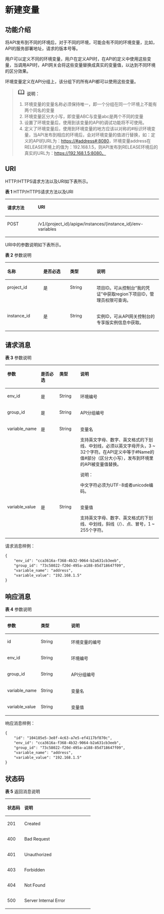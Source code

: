 # 新建变量<a name="apig-phapi-180713058"></a>

## 功能介绍<a name="section39792518"></a>

将API发布到不同的环境后，对于不同的环境，可能会有不同的环境变量，比如，API的服务部署地址，请求的版本号等。

用户可以定义不同的环境变量，用户在定义API时，在API的定义中使用这些变量，当调用API时，API网关会将这些变量替换成真实的变量值，以达到不同环境的区分效果。

环境变量定义在API分组上，该分组下的所有API都可以使用这些变量。

>![](public_sys-resources/icon-note.gif) **说明：**   
>1.  环境变量的变量名称必须保持唯一，即一个分组在同一个环境上不能有两个同名的变量  
>2.  环境变量区分大小写，即变量ABC与变量abc是两个不同的变量  
>3.  设置了环境变量后，使用到该变量的API的调试功能将不可使用。  
>4.  定义了环境变量后，使用到环境变量的地方应该以对称的\#标识环境变量，当API发布到相应的环境后，会对环境变量的值进行替换，如：定义的API的URL为：[https://\#address\#:8080](https://#address#:8080)，环境变量address在RELEASE环境上的值为：192.168.1.5，则API发布到RELEASE环境后的真实的URL为：https://192.168.1.5:8080。  

## URI<a name="section22588350"></a>

HTTP/HTTPS请求方法以及URI如下表所示。

**表 1**  HTTP/HTTPS请求方法以及URI

<a name="table57013820"></a>
<table><thead align="left"><tr id="row30962147"><th class="cellrowborder" valign="top" width="20%" id="mcps1.2.3.1.1"><p id="p24906010"><a name="p24906010"></a><a name="p24906010"></a>请求方法</p>
</th>
<th class="cellrowborder" valign="top" width="80%" id="mcps1.2.3.1.2"><p id="p4120892"><a name="p4120892"></a><a name="p4120892"></a>URI</p>
</th>
</tr>
</thead>
<tbody><tr id="row65356851"><td class="cellrowborder" valign="top" width="20%" headers="mcps1.2.3.1.1 "><p id="p59413607"><a name="p59413607"></a><a name="p59413607"></a>POST</p>
</td>
<td class="cellrowborder" valign="top" width="80%" headers="mcps1.2.3.1.2 "><p id="p47772863"><a name="p47772863"></a><a name="p47772863"></a>/v1/{project_id}/apigw/instances/{instance_id}/env-variables</p>
</td>
</tr>
</tbody>
</table>

URI中的参数说明如下表所示。

**表 2**  参数说明

<a name="table38510415"></a>
<table><thead align="left"><tr id="row62423067"><th class="cellrowborder" valign="top" width="23.46765323467653%" id="mcps1.2.5.1.1"><p id="p23103637"><a name="p23103637"></a><a name="p23103637"></a>名称</p>
</th>
<th class="cellrowborder" valign="top" width="17.348265173482652%" id="mcps1.2.5.1.2"><p id="p59455291"><a name="p59455291"></a><a name="p59455291"></a>是否必选</p>
</th>
<th class="cellrowborder" valign="top" width="17.348265173482652%" id="mcps1.2.5.1.3"><p id="p51149303"><a name="p51149303"></a><a name="p51149303"></a>类型</p>
</th>
<th class="cellrowborder" valign="top" width="41.835816418358164%" id="mcps1.2.5.1.4"><p id="p49452846"><a name="p49452846"></a><a name="p49452846"></a>说明</p>
</th>
</tr>
</thead>
<tbody><tr id="row46257610"><td class="cellrowborder" valign="top" width="23.46765323467653%" headers="mcps1.2.5.1.1 "><p id="p55878963"><a name="p55878963"></a><a name="p55878963"></a>project_id</p>
</td>
<td class="cellrowborder" valign="top" width="17.348265173482652%" headers="mcps1.2.5.1.2 "><p id="p29902160"><a name="p29902160"></a><a name="p29902160"></a>是</p>
</td>
<td class="cellrowborder" valign="top" width="17.348265173482652%" headers="mcps1.2.5.1.3 "><p id="p6155914"><a name="p6155914"></a><a name="p6155914"></a>String</p>
</td>
<td class="cellrowborder" valign="top" width="41.835816418358164%" headers="mcps1.2.5.1.4 "><p id="p28867016"><a name="p28867016"></a><a name="p28867016"></a>项目ID。可从控制台“我的凭证”中获取region下项目ID，管理员权限可查询。</p>
</td>
</tr>
<tr id="row7809161535314"><td class="cellrowborder" valign="top" width="23.46765323467653%" headers="mcps1.2.5.1.1 "><p id="p1780913159538"><a name="p1780913159538"></a><a name="p1780913159538"></a>instance_id</p>
</td>
<td class="cellrowborder" valign="top" width="17.348265173482652%" headers="mcps1.2.5.1.2 "><p id="p9809215115310"><a name="p9809215115310"></a><a name="p9809215115310"></a>是</p>
</td>
<td class="cellrowborder" valign="top" width="17.348265173482652%" headers="mcps1.2.5.1.3 "><p id="p1280914152538"><a name="p1280914152538"></a><a name="p1280914152538"></a>String</p>
</td>
<td class="cellrowborder" valign="top" width="41.835816418358164%" headers="mcps1.2.5.1.4 "><p id="p1880914157537"><a name="p1880914157537"></a><a name="p1880914157537"></a>实例ID，可从API网关控制台的专享版实例信息中获取。</p>
</td>
</tr>
</tbody>
</table>

## 请求消息<a name="section1968564"></a>

**表 3**  参数说明

<a name="table44396708"></a>
<table><thead align="left"><tr id="row44687699"><th class="cellrowborder" valign="top" width="15%" id="mcps1.2.5.1.1"><p id="p62933903"><a name="p62933903"></a><a name="p62933903"></a>参数</p>
</th>
<th class="cellrowborder" valign="top" width="13%" id="mcps1.2.5.1.2"><p id="p64481350"><a name="p64481350"></a><a name="p64481350"></a>是否必选</p>
</th>
<th class="cellrowborder" valign="top" width="14.000000000000002%" id="mcps1.2.5.1.3"><p id="p55606882"><a name="p55606882"></a><a name="p55606882"></a>类型</p>
</th>
<th class="cellrowborder" valign="top" width="57.99999999999999%" id="mcps1.2.5.1.4"><p id="p7863627"><a name="p7863627"></a><a name="p7863627"></a>说明</p>
</th>
</tr>
</thead>
<tbody><tr id="row32974056"><td class="cellrowborder" valign="top" width="15%" headers="mcps1.2.5.1.1 "><p id="p53652898"><a name="p53652898"></a><a name="p53652898"></a>env_id</p>
</td>
<td class="cellrowborder" valign="top" width="13%" headers="mcps1.2.5.1.2 "><p id="p50917472"><a name="p50917472"></a><a name="p50917472"></a>是</p>
</td>
<td class="cellrowborder" valign="top" width="14.000000000000002%" headers="mcps1.2.5.1.3 "><p id="p30674571"><a name="p30674571"></a><a name="p30674571"></a>String</p>
</td>
<td class="cellrowborder" valign="top" width="57.99999999999999%" headers="mcps1.2.5.1.4 "><p id="p1612298"><a name="p1612298"></a><a name="p1612298"></a>环境编号</p>
</td>
</tr>
<tr id="row34514806"><td class="cellrowborder" valign="top" width="15%" headers="mcps1.2.5.1.1 "><p id="p44235863"><a name="p44235863"></a><a name="p44235863"></a>group_id</p>
</td>
<td class="cellrowborder" valign="top" width="13%" headers="mcps1.2.5.1.2 "><p id="p26335145"><a name="p26335145"></a><a name="p26335145"></a>是</p>
</td>
<td class="cellrowborder" valign="top" width="14.000000000000002%" headers="mcps1.2.5.1.3 "><p id="p52771987"><a name="p52771987"></a><a name="p52771987"></a>String</p>
</td>
<td class="cellrowborder" valign="top" width="57.99999999999999%" headers="mcps1.2.5.1.4 "><p id="p46672574"><a name="p46672574"></a><a name="p46672574"></a>API分组编号</p>
</td>
</tr>
<tr id="row112866"><td class="cellrowborder" valign="top" width="15%" headers="mcps1.2.5.1.1 "><p id="p9142181"><a name="p9142181"></a><a name="p9142181"></a>variable_name</p>
</td>
<td class="cellrowborder" valign="top" width="13%" headers="mcps1.2.5.1.2 "><p id="p2319205"><a name="p2319205"></a><a name="p2319205"></a>是</p>
</td>
<td class="cellrowborder" valign="top" width="14.000000000000002%" headers="mcps1.2.5.1.3 "><p id="p53637897"><a name="p53637897"></a><a name="p53637897"></a>String</p>
</td>
<td class="cellrowborder" valign="top" width="57.99999999999999%" headers="mcps1.2.5.1.4 "><p id="p49702394"><a name="p49702394"></a><a name="p49702394"></a>变量名</p>
<p id="p61367576"><a name="p61367576"></a><a name="p61367576"></a>支持英文字母、数字、英文格式的下划线、中划线，必须以英文字母开头，3 ~ 32个字符。在API定义中等于#Name的值#部分（区分大小写），发布到环境里的API被变量值替换。</p>
<div class="note" id="note721519264594"><a name="note721519264594"></a><a name="note721519264594"></a><span class="notetitle"> 说明： </span><div class="notebody"><p id="p0215112605912"><a name="p0215112605912"></a><a name="p0215112605912"></a>中文字符必须为UTF-8或者unicode编码。</p>
</div></div>
</td>
</tr>
<tr id="row12471392"><td class="cellrowborder" valign="top" width="15%" headers="mcps1.2.5.1.1 "><p id="p3549860"><a name="p3549860"></a><a name="p3549860"></a>variable_value</p>
</td>
<td class="cellrowborder" valign="top" width="13%" headers="mcps1.2.5.1.2 "><p id="p19103244"><a name="p19103244"></a><a name="p19103244"></a>是</p>
</td>
<td class="cellrowborder" valign="top" width="14.000000000000002%" headers="mcps1.2.5.1.3 "><p id="p3858945"><a name="p3858945"></a><a name="p3858945"></a>String</p>
</td>
<td class="cellrowborder" valign="top" width="57.99999999999999%" headers="mcps1.2.5.1.4 "><p id="p44139114"><a name="p44139114"></a><a name="p44139114"></a>变量值</p>
<p id="p180919567297"><a name="p180919567297"></a><a name="p180919567297"></a>支持英文字母、数字、英文格式的下划线、中划线，斜线（/）、点、冒号，1 ~ 255个字符。</p>
</td>
</tr>
</tbody>
</table>

请求消息样例：

```
{
	"env_id": "cca3616a-f368-4b32-9064-b2a631cb3eeb",
	"group_id": "73c58022-f20d-495a-a188-85d718647f09",
	"variable_name": "address",
	"variable_value": "192.168.1.5"
}
```

## 响应消息<a name="section25236006"></a>

**表 4**  参数说明

<a name="table44126582"></a>
<table><thead align="left"><tr id="row19577177"><th class="cellrowborder" valign="top" width="20%" id="mcps1.2.4.1.1"><p id="p42247518"><a name="p42247518"></a><a name="p42247518"></a>参数</p>
</th>
<th class="cellrowborder" valign="top" width="20%" id="mcps1.2.4.1.2"><p id="p66605783"><a name="p66605783"></a><a name="p66605783"></a>类型</p>
</th>
<th class="cellrowborder" valign="top" width="60%" id="mcps1.2.4.1.3"><p id="p26359341"><a name="p26359341"></a><a name="p26359341"></a>说明</p>
</th>
</tr>
</thead>
<tbody><tr id="row54731847"><td class="cellrowborder" valign="top" width="20%" headers="mcps1.2.4.1.1 "><p id="p4094605"><a name="p4094605"></a><a name="p4094605"></a>id</p>
</td>
<td class="cellrowborder" valign="top" width="20%" headers="mcps1.2.4.1.2 "><p id="p63227625"><a name="p63227625"></a><a name="p63227625"></a>String</p>
</td>
<td class="cellrowborder" valign="top" width="60%" headers="mcps1.2.4.1.3 "><p id="p21163968"><a name="p21163968"></a><a name="p21163968"></a>环境变量的编号</p>
</td>
</tr>
<tr id="row56257990"><td class="cellrowborder" valign="top" width="20%" headers="mcps1.2.4.1.1 "><p id="p60603364"><a name="p60603364"></a><a name="p60603364"></a>env_id</p>
</td>
<td class="cellrowborder" valign="top" width="20%" headers="mcps1.2.4.1.2 "><p id="p9925426"><a name="p9925426"></a><a name="p9925426"></a>String</p>
</td>
<td class="cellrowborder" valign="top" width="60%" headers="mcps1.2.4.1.3 "><p id="p65762008"><a name="p65762008"></a><a name="p65762008"></a>环境编号</p>
</td>
</tr>
<tr id="row54987164"><td class="cellrowborder" valign="top" width="20%" headers="mcps1.2.4.1.1 "><p id="p24775290"><a name="p24775290"></a><a name="p24775290"></a>group_id</p>
</td>
<td class="cellrowborder" valign="top" width="20%" headers="mcps1.2.4.1.2 "><p id="p60641477"><a name="p60641477"></a><a name="p60641477"></a>String</p>
</td>
<td class="cellrowborder" valign="top" width="60%" headers="mcps1.2.4.1.3 "><p id="p13012580"><a name="p13012580"></a><a name="p13012580"></a>API分组编号</p>
</td>
</tr>
<tr id="row50004359"><td class="cellrowborder" valign="top" width="20%" headers="mcps1.2.4.1.1 "><p id="p23821248"><a name="p23821248"></a><a name="p23821248"></a>variable_name</p>
</td>
<td class="cellrowborder" valign="top" width="20%" headers="mcps1.2.4.1.2 "><p id="p50472897"><a name="p50472897"></a><a name="p50472897"></a>String</p>
</td>
<td class="cellrowborder" valign="top" width="60%" headers="mcps1.2.4.1.3 "><p id="p61772851"><a name="p61772851"></a><a name="p61772851"></a>变量名</p>
</td>
</tr>
<tr id="row19084749"><td class="cellrowborder" valign="top" width="20%" headers="mcps1.2.4.1.1 "><p id="p2360875"><a name="p2360875"></a><a name="p2360875"></a>variable_value</p>
</td>
<td class="cellrowborder" valign="top" width="20%" headers="mcps1.2.4.1.2 "><p id="p57013197"><a name="p57013197"></a><a name="p57013197"></a>String</p>
</td>
<td class="cellrowborder" valign="top" width="60%" headers="mcps1.2.4.1.3 "><p id="p54666268"><a name="p54666268"></a><a name="p54666268"></a>变量值</p>
</td>
</tr>
</tbody>
</table>

响应消息样例：

```
{
	"id": "104185e5-3e8f-4c63-a7e5-ef4117bf870c",
	"env_id": "cca3616a-f368-4b32-9064-b2a631cb3eeb",
	"group_id": "73c58022-f20d-495a-a188-85d718647f09",
	"variable_name": "address",
	"variable_value": "192.168.1.5"
}
```

## 状态码<a name="section17717081"></a>

**表 5**  返回消息说明

<a name="table9599777"></a>
<table><thead align="left"><tr id="row55812053"><th class="cellrowborder" valign="top" width="20%" id="mcps1.2.3.1.1"><p id="p24482463"><a name="p24482463"></a><a name="p24482463"></a>状态码</p>
</th>
<th class="cellrowborder" valign="top" width="80%" id="mcps1.2.3.1.2"><p id="p36922477"><a name="p36922477"></a><a name="p36922477"></a>说明</p>
</th>
</tr>
</thead>
<tbody><tr id="row37930664"><td class="cellrowborder" valign="top" width="20%" headers="mcps1.2.3.1.1 "><p id="p52484919"><a name="p52484919"></a><a name="p52484919"></a>201</p>
</td>
<td class="cellrowborder" valign="top" width="80%" headers="mcps1.2.3.1.2 "><p id="p23420035"><a name="p23420035"></a><a name="p23420035"></a>Created</p>
</td>
</tr>
<tr id="row9453723"><td class="cellrowborder" valign="top" width="20%" headers="mcps1.2.3.1.1 "><p id="p27554060"><a name="p27554060"></a><a name="p27554060"></a>400</p>
</td>
<td class="cellrowborder" valign="top" width="80%" headers="mcps1.2.3.1.2 "><p id="p17286382"><a name="p17286382"></a><a name="p17286382"></a>Bad Request</p>
</td>
</tr>
<tr id="row21359712"><td class="cellrowborder" valign="top" width="20%" headers="mcps1.2.3.1.1 "><p id="p52415150"><a name="p52415150"></a><a name="p52415150"></a>401</p>
</td>
<td class="cellrowborder" valign="top" width="80%" headers="mcps1.2.3.1.2 "><p id="p17768768"><a name="p17768768"></a><a name="p17768768"></a>Unauthorized</p>
</td>
</tr>
<tr id="row25701191"><td class="cellrowborder" valign="top" width="20%" headers="mcps1.2.3.1.1 "><p id="p1421690"><a name="p1421690"></a><a name="p1421690"></a>403</p>
</td>
<td class="cellrowborder" valign="top" width="80%" headers="mcps1.2.3.1.2 "><p id="p48048103"><a name="p48048103"></a><a name="p48048103"></a>Forbidden</p>
</td>
</tr>
<tr id="row29779746"><td class="cellrowborder" valign="top" width="20%" headers="mcps1.2.3.1.1 "><p id="p63349206"><a name="p63349206"></a><a name="p63349206"></a>404</p>
</td>
<td class="cellrowborder" valign="top" width="80%" headers="mcps1.2.3.1.2 "><p id="p31012055"><a name="p31012055"></a><a name="p31012055"></a>Not Found</p>
</td>
</tr>
<tr id="row10673039"><td class="cellrowborder" valign="top" width="20%" headers="mcps1.2.3.1.1 "><p id="p59209837"><a name="p59209837"></a><a name="p59209837"></a>500</p>
</td>
<td class="cellrowborder" valign="top" width="80%" headers="mcps1.2.3.1.2 "><p id="p14947689"><a name="p14947689"></a><a name="p14947689"></a>Server Internal Error</p>
</td>
</tr>
</tbody>
</table>

